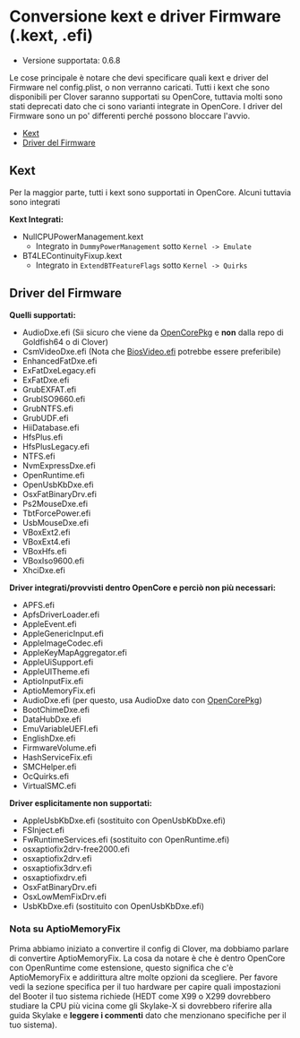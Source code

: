 # Conversione kext e driver Firmware (.kext, .efi)

* Versione supportata: 0.6.8

Le cose principale è notare che devi specificare quali kext e driver del Firmware nel config.plist, o non verranno caricati. Tutti i kext che sono disponibili per Clover saranno supportati su OpenCore, tuttavia molti sono stati deprecati dato che ci sono varianti integrate in OpenCore. I driver del Firmware sono un po' differenti perché possono bloccare l'avvio.

* [Kext](#kexts)
* [Driver del Firmware](#firmware-drivers)

## Kext

Per la maggior parte, tutti i kext sono supportati in OpenCore. Alcuni tuttavia sono integrati

**Kext Integrati:**

* NullCPUPowerManagement.kext
  * Integrato in `DummyPowerManagement` sotto `Kernel -> Emulate`
* BT4LEContinuityFixup.kext
  * Integrato in `ExtendBTFeatureFlags` sotto `Kernel -> Quirks`

## Driver del Firmware

**Quelli supportati:**

* AudioDxe.efi (Sii sicuro che viene da [OpenCorePkg](https://github.com/acidanthera/OpenCorePkg) e **non** dalla repo di Goldfish64 o di Clover)
* CsmVideoDxe.efi (Nota che [BiosVideo.efi](https://github.com/acidanthera/DuetPkg) potrebbe essere preferibile)
* EnhancedFatDxe.efi
* ExFatDxeLegacy.efi
* ExFatDxe.efi
* GrubEXFAT.efi
* GrubISO9660.efi
* GrubNTFS.efi
* GrubUDF.efi
* HiiDatabase.efi
* HfsPlus.efi
* HfsPlusLegacy.efi
* NTFS.efi
* NvmExpressDxe.efi
* OpenRuntime.efi
* OpenUsbKbDxe.efi
* OsxFatBinaryDrv.efi
* Ps2MouseDxe.efi
* TbtForcePower.efi
* UsbMouseDxe.efi
* VBoxExt2.efi
* VBoxExt4.efi
* VBoxHfs.efi
* VBoxIso9600.efi
* XhciDxe.efi

**Driver integrati/provvisti dentro OpenCore e perciò non più necessari:**

* APFS.efi
* ApfsDriverLoader.efi
* AppleEvent.efi
* AppleGenericInput.efi
* AppleImageCodec.efi
* AppleKeyMapAggregator.efi
* AppleUiSupport.efi
* AppleUITheme.efi
* AptioInputFix.efi
* AptioMemoryFix.efi
* AudioDxe.efi (per questo, usa AudioDxe dato con [OpenCorePkg](https://github.com/acidanthera/OpenCorePkg))
* BootChimeDxe.efi
* DataHubDxe.efi
* EmuVariableUEFI.efi
* EnglishDxe.efi
* FirmwareVolume.efi
* HashServiceFix.efi
* SMCHelper.efi
* OcQuirks.efi
* VirtualSMC.efi

**Driver esplicitamente non supportati:**

* AppleUsbKbDxe.efi (sostituito con OpenUsbKbDxe.efi)
* FSInject.efi
* FwRuntimeServices.efi (sostituito con OpenRuntime.efi)
* osxaptiofix2drv-free2000.efi
* osxaptiofix2drv.efi
* osxaptiofix3drv.efi
* osxaptiofixdrv.efi
* OsxFatBinaryDrv.efi
* OsxLowMemFixDrv.efi
* UsbKbDxe.efi (sostituito con OpenUsbKbDxe.efi)

### Nota su AptioMemoryFix

Prima abbiamo iniziato a convertire il config di Clover, ma dobbiamo parlare di convertire AptioMemoryFix. La cosa da notare è che è dentro OpenCore con OpenRuntime come estensione, questo significa che c'è AptioMemoryFix e addirittura altre molte opzioni da scegliere. Per favore vedi la sezione specifica per il tuo hardware per capire quali impostazioni del Booter il tuo sistema richiede (HEDT come X99 o X299 dovrebbero studiare la CPU più vicina come gli Skylake-X si dovrebbero riferire alla guida Skylake e **leggere i commenti** dato che menzionano specifiche per il tuo sistema).
